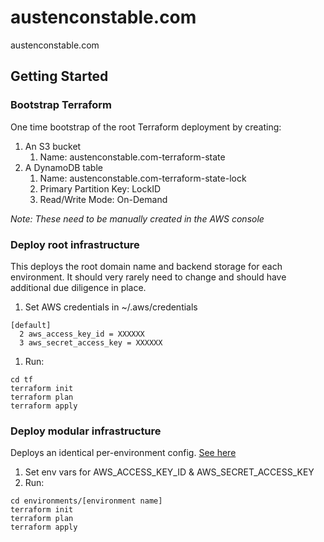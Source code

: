 # austenconstable.com
austenconstable.com

## Getting Started

### Bootstrap Terraform
One time bootstrap of the root Terraform deployment by creating:
1. An S3 bucket
   1. Name: austenconstable.com-terraform-state 
1. A DynamoDB table
   1. Name: austenconstable.com-terraform-state-lock
   1. Primary Partition Key: LockID
   1. Read/Write Mode: On-Demand
   
_Note: These need to be manually created in the AWS console_
 
### Deploy root infrastructure
This deploys the root domain name and backend storage for each environment.
It should very rarely need to change and should have additional due diligence in place.

1. Set AWS credentials in ~/.aws/credentials
```
[default]
  2 aws_access_key_id = XXXXXX
  3 aws_secret_access_key = XXXXXX
```
1. Run:
```
cd tf
terraform init
terraform plan
terraform apply
```
### Deploy modular infrastructure
Deploys an identical per-environment config. [See here](https://github.com/fedekau/terraform-with-circleci-example)
1. Set env vars for AWS_ACCESS_KEY_ID & AWS_SECRET_ACCESS_KEY
1. Run:
```
cd environments/[environment name] 
terraform init
terraform plan
terraform apply
```
